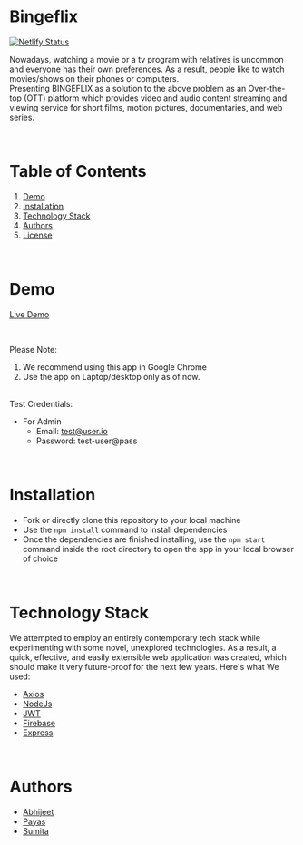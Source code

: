 # Bingeflix
[![Netlify Status](https://)](https:/)

Nowadays, watching a movie or a tv program with relatives is uncommon and everyone has their own preferences. As a result, people like to watch movies/shows on their phones or computers. 
<br/>
Presenting BINGEFLIX as a solution to the above problem as an Over-the-top (OTT) platform which provides video and audio content streaming and viewing service for short films, motion pictures, documentaries, and web series.

<br/>

# Table of Contents

1. [Demo](#demo)
2. [Installation](#installation)
3. [Technology Stack](#technology-stack)
4. [Authors](#authors)
5. [License](#license)

<br/>

# Demo

[Live Demo](https:/)

<br/>

Please Note:

1. We recommend using this app in Google Chrome
2. Use the app on Laptop/desktop only as of now.

<br/>
Test Credentials:

- For Admin
  - Email: test@user.io
  - Password: test-user@pass

<br/>

# Installation

- Fork or directly clone this repository to your local machine
- Use the `npm install` command to install dependencies
- Once the dependencies are finished installing, use the `npm start` command inside the root directory to open the app in your local browser of choice

<br/>

# Technology Stack

We attempted to employ an entirely contemporary tech stack while experimenting with some novel, unexplored technologies. As a result, a quick, effective, and easily extensible web application was created, which should make it very future-proof for the next few years. Here's what We used:

- [Axios](https://axios-http.com/docs/intro)
- [NodeJs](https://react-query.tanstack.com/)
- [JWT](https://jwt.io/)
- [Firebase](https://firebase.google.com/?gclsrc=ds&gclsrc=ds&gclid=CMG90LXdkfsCFcjM1AodKEAO1w)
- [Express](https://expressjs.com/)

<br/>

# Authors

- [Abhijeet](https://github.com)
- [Payas](https://github.com)
- [Sumita](https://github.com)

<br/>

